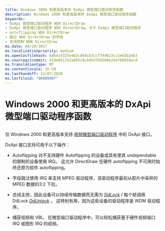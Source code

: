 ```yaml
---
title: Windows 2000 和更高版本的 DxApi 微型端口驱动程序函数
description: Windows 2000 和更高版本的 DxApi 微型端口驱动程序函数
keywords:
- DxApi 微型端口驱动程序 WDK DirectDraw
- DxApi 微型端口驱动程序 WDK DirectDraw，关于 DxApi 微型端口驱动程序
- autoflipping WDK DirectDraw
- 跳过 WDK DirectDraw 的字段
- 总线控制 WDK DirectDraw
ms.date: 04/20/2017
ms.localizationpriority: medium
ms.openlocfilehash: bdbe14325e463c864cb3ccf74d623cc1e63b2eb3
ms.sourcegitcommit: 418e6617e2a695c9cb4b37b5b60e264760858acd
ms.translationtype: MT
ms.contentlocale: zh-CN
ms.lasthandoff: 12/07/2020
ms.locfileid: "96809087"
---
```

# <a name="dxapi-miniport-driver-functions-for-windows-2000-and-later"></a>Windows 2000 和更高版本的 DxApi 微型端口驱动程序函数


## <span id="ddk_dxapi_miniport_driver_functions_for_windows_2000_and_later_gg"></span><span id="DDK_DXAPI_MINIPORT_DRIVER_FUNCTIONS_FOR_WINDOWS_2000_AND_LATER_GG"></span>


仅 Windows 2000 和更高版本支持 [视频微型端口驱动程序](video-miniport-drivers-in-the-windows-2000-display-driver-model.md) 中的 DxApi 接口。

DxApi 接口支持可用于以下操作：

-   Autoflipping 对不支持硬件 Autoflipping 的设备或具有使其 undependable 的限制的设备使用 IRQ。 这允许 DirectDraw 在硬件 autoflipping 不可用时始终还原为软件 autoflipping。

-   字段跳过使用 IRQ 来支持 MPEG 驱动程序，该驱动程序最初从胶片中采样的 MPEG 数据的3:2 下拉。

-   总线主控，因此设备可以持续传输数据而无需为 [*DdLock*](/windows/win32/api/ddrawint/nc-ddrawint-pdd_surfcb_lock)  /  每个帧调用 DdLock [*DdUnlock*](/windows/win32/api/ddrawint/nc-ddrawint-pdd_surfcb_unlock) 。 这特别有用，因为这些设备的驱动程序是 WDM 驱动程序。

-   捕获视频和 VBI。 在微型端口驱动程序中，可以轻松捕获基于硬件视频端口 IRQ 或图形 IRQ 的视频。

 

